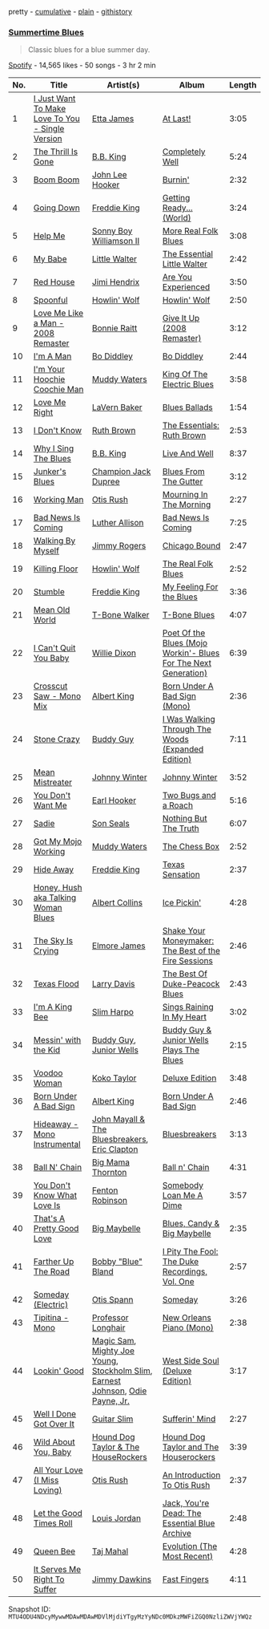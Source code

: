 pretty - [cumulative](/playlists/cumulative/37i9dQZF1DX4MTfCb9IRyO.md) - [plain](/playlists/plain/37i9dQZF1DX4MTfCb9IRyO) - [githistory](https://github.githistory.xyz/mackorone/spotify-playlist-archive/blob/main/playlists/plain/37i9dQZF1DX4MTfCb9IRyO)

### [Summertime Blues](https://open.spotify.com/playlist/37i9dQZF1DX4MTfCb9IRyO)

> Classic blues for a blue summer day.

[Spotify](https://open.spotify.com/user/spotify) - 14,565 likes - 50 songs - 3 hr 2 min

| No. | Title | Artist(s) | Album | Length |
|---|---|---|---|---|
| 1 | [I Just Want To Make Love To You \- Single Version](https://open.spotify.com/track/3QnHWkNMY2mpy494Bis0ly) | [Etta James](https://open.spotify.com/artist/0iOVhN3tnSvgDbcg25JoJb) | [At Last!](https://open.spotify.com/album/7rd4PorIOPjPTy7qdUeeCt) | 3:05 |
| 2 | [The Thrill Is Gone](https://open.spotify.com/track/4NQfrmGs9iQXVQI9IpRhjM) | [B.B\. King](https://open.spotify.com/artist/5xLSa7l4IV1gsQfhAMvl0U) | [Completely Well](https://open.spotify.com/album/7gzkgAWjOjEf5o6sIvBvT1) | 5:24 |
| 3 | [Boom Boom](https://open.spotify.com/track/2Mr1bGI2E10K7Mt1UJZ6Mw) | [John Lee Hooker](https://open.spotify.com/artist/1yNOfXGQNGjAynk77wv85x) | [Burnin'](https://open.spotify.com/album/3H0HdocoAAEEfiDfcRZauz) | 2:32 |
| 4 | [Going Down](https://open.spotify.com/track/2wnjZXcAT3rCjjqxLeHjv7) | [Freddie King](https://open.spotify.com/artist/5dCuFngSPyOOnTAvrC7v2s) | [Getting Ready..\. \(World\)](https://open.spotify.com/album/2bNjljctm6ynfp9Xzdy7RI) | 3:24 |
| 5 | [Help Me](https://open.spotify.com/track/5bC6ONDsL88snGN6QasjZH) | [Sonny Boy Williamson II](https://open.spotify.com/artist/69VgCcXFV59QuQWEXSTxfK) | [More Real Folk Blues](https://open.spotify.com/album/5KTyzShPViB2hPWgzkCunV) | 3:08 |
| 6 | [My Babe](https://open.spotify.com/track/4KMXlzvtC8xjLseDqDjpeU) | [Little Walter](https://open.spotify.com/artist/22JuR9OeENcP54XN5TlNWS) | [The Essential Little Walter](https://open.spotify.com/album/2Y2oBBKe7dnNGJrf6HAGBc) | 2:42 |
| 7 | [Red House](https://open.spotify.com/track/3XxBSvDZKH5YvZZjTpn6eR) | [Jimi Hendrix](https://open.spotify.com/artist/776Uo845nYHJpNaStv1Ds4) | [Are You Experienced](https://open.spotify.com/album/7rSZXXHHvIhF4yUFdaOCy9) | 3:50 |
| 8 | [Spoonful](https://open.spotify.com/track/7j02rdE5RVtNcNMuLGY5SS) | [Howlin' Wolf](https://open.spotify.com/artist/0Wxy5Qka8BN9crcFkiAxSR) | [Howlin' Wolf](https://open.spotify.com/album/26TtzBrPdUkHMSTPSbctbl) | 2:50 |
| 9 | [Love Me Like a Man \- 2008 Remaster](https://open.spotify.com/track/0h06YSqzwbAU9ZDuIvw8pk) | [Bonnie Raitt](https://open.spotify.com/artist/4KDyYWR7IpxZ7xrdYbKrqY) | [Give It Up \(2008 Remaster\)](https://open.spotify.com/album/6ry5iI1ik4H2DvoiWhluYh) | 3:12 |
| 10 | [I'm A Man](https://open.spotify.com/track/760clbeDBWmBsBLbszWuNZ) | [Bo Diddley](https://open.spotify.com/artist/2bmixwMZXlkl2sbIbOfviq) | [Bo Diddley](https://open.spotify.com/album/1cbtDEwxCjMhglb49OgNBR) | 2:44 |
| 11 | [I'm Your Hoochie Coochie Man](https://open.spotify.com/track/3KSchPNSklO5McIqRH3qYX) | [Muddy Waters](https://open.spotify.com/artist/4y6J8jwRAwO4dssiSmN91R) | [King Of The Electric Blues](https://open.spotify.com/album/4fOVcN7X7vQ8L41is621uJ) | 3:58 |
| 12 | [Love Me Right](https://open.spotify.com/track/5cdHRbjhYzNUSvzWWDfKcC) | [LaVern Baker](https://open.spotify.com/artist/0V6zo2mJw9FdwWLClKC9yw) | [Blues Ballads](https://open.spotify.com/album/1nTzKUnHcWvrDDWxvuUYbi) | 1:54 |
| 13 | [I Don't Know](https://open.spotify.com/track/047Ip9c6dijAJfuwloV3NF) | [Ruth Brown](https://open.spotify.com/artist/4EYVgfZJ8wKXWmIvCx3gOY) | [The Essentials: Ruth Brown](https://open.spotify.com/album/5hUfSBla2buX5rW8aCeAl7) | 2:53 |
| 14 | [Why I Sing The Blues](https://open.spotify.com/track/2bIfM0ZOF4gxK1BeqH3Djm) | [B.B\. King](https://open.spotify.com/artist/5xLSa7l4IV1gsQfhAMvl0U) | [Live And Well](https://open.spotify.com/album/7jvyHnOBFvdGtskk6QmlEi) | 8:37 |
| 15 | [Junker's Blues](https://open.spotify.com/track/31GIhpOQpKCzlnuPn03pBQ) | [Champion Jack Dupree](https://open.spotify.com/artist/1NnRjWELSLqFONDhwc8VU7) | [Blues From The Gutter](https://open.spotify.com/album/6tBbwtL1simKd3VF6jE5dL) | 3:12 |
| 16 | [Working Man](https://open.spotify.com/track/4Gia17DzXBhYFbYiJj6SyW) | [Otis Rush](https://open.spotify.com/artist/1h0hOL3bVcYlg4xcSjU7fP) | [Mourning In The Morning](https://open.spotify.com/album/39zS4QvdYkdcoa7VzG7KHe) | 2:27 |
| 17 | [Bad News Is Coming](https://open.spotify.com/track/1TRIYxcVJYPki5AX2hZzZT) | [Luther Allison](https://open.spotify.com/artist/7EynH3keqfKUmauyaeZoxv) | [Bad News Is Coming](https://open.spotify.com/album/7wTiVd5wU0aFVXxceOsvHT) | 7:25 |
| 18 | [Walking By Myself](https://open.spotify.com/track/36ccrof5DFicLrejE4hEye) | [Jimmy Rogers](https://open.spotify.com/artist/20k4RFKXyboeDSz9bjumx0) | [Chicago Bound](https://open.spotify.com/album/2FDltONvqb5rhPjNSWMupo) | 2:47 |
| 19 | [Killing Floor](https://open.spotify.com/track/1a8vVeidOsauNu6rQmHBRS) | [Howlin' Wolf](https://open.spotify.com/artist/0Wxy5Qka8BN9crcFkiAxSR) | [The Real Folk Blues](https://open.spotify.com/album/02H7GlBPL5ur7WBXHna8W0) | 2:52 |
| 20 | [Stumble](https://open.spotify.com/track/0RTjFVHvqjTdpX2NawwyXI) | [Freddie King](https://open.spotify.com/artist/5dCuFngSPyOOnTAvrC7v2s) | [My Feeling For the Blues](https://open.spotify.com/album/1Usun6ssY8Yq6GqRKWsSFz) | 3:36 |
| 21 | [Mean Old World](https://open.spotify.com/track/3gg0xEc2b4eEbYySLmfFU1) | [T\-Bone Walker](https://open.spotify.com/artist/6nPKmEbQmR8jGZEm7ArOFX) | [T\-Bone Blues](https://open.spotify.com/album/1YPBXkcPa4KYio6Ziyp7d3) | 4:07 |
| 22 | [I Can't Quit You Baby](https://open.spotify.com/track/2PcbVKT28p9mOlWBDL371J) | [Willie Dixon](https://open.spotify.com/artist/5v8WPpMk60cqZbuZLdXjKY) | [Poet Of the Blues \(Mojo Workin'\- Blues For The Next Generation\)](https://open.spotify.com/album/5kOOtdwY3JI17osYqWEbnD) | 6:39 |
| 23 | [Crosscut Saw \- Mono Mix](https://open.spotify.com/track/0WvSYVnEXD7QLa5pDJ920S) | [Albert King](https://open.spotify.com/artist/5aygfDCEaX5KTZOxSCpT9o) | [Born Under A Bad Sign \(Mono\)](https://open.spotify.com/album/0Ez9S8Dhzr1fa6ZCkcIJiR) | 2:36 |
| 24 | [Stone Crazy](https://open.spotify.com/track/5goa9CsIDXc9G0Df9dL9ft) | [Buddy Guy](https://open.spotify.com/artist/2gCsNOpiBaMNh20jQ5prf0) | [I Was Walking Through The Woods \(Expanded Edition\)](https://open.spotify.com/album/0eE5l0Q2pRLlKsrt7sOEPk) | 7:11 |
| 25 | [Mean Mistreater](https://open.spotify.com/track/0tYJ6uY0ETQOtOM8KySMSp) | [Johnny Winter](https://open.spotify.com/artist/2ODUxmFxJSyvGiimNhMHbO) | [Johnny Winter](https://open.spotify.com/album/5RNAJslV8AaTq2gM5JJ9Ch) | 3:52 |
| 26 | [You Don't Want Me](https://open.spotify.com/track/6ECnAHxGQilDe32zQqfdz3) | [Earl Hooker](https://open.spotify.com/artist/3Ev1WS21x5Jav9j214A19O) | [Two Bugs and a Roach](https://open.spotify.com/album/4IWaRuc8RGDetpOm5Bv4Ho) | 5:16 |
| 27 | [Sadie](https://open.spotify.com/track/2XBeWZJeIojOrFOfVvn2dF) | [Son Seals](https://open.spotify.com/artist/0phMS1UDPTZlxuEnarDUKt) | [Nothing But The Truth](https://open.spotify.com/album/3HpWvMIRXb0J8hIdEQz6QQ) | 6:07 |
| 28 | [Got My Mojo Working](https://open.spotify.com/track/18n0zch7bRo453Iwq98xYf) | [Muddy Waters](https://open.spotify.com/artist/4y6J8jwRAwO4dssiSmN91R) | [The Chess Box](https://open.spotify.com/album/182PeD4zms8Cup3oZcACOB) | 2:52 |
| 29 | [Hide Away](https://open.spotify.com/track/2bV2rAslNR4CjjG8CuEQhZ) | [Freddie King](https://open.spotify.com/artist/5dCuFngSPyOOnTAvrC7v2s) | [Texas Sensation](https://open.spotify.com/album/4umKoGiZh0ddpdQZHqTPVA) | 2:37 |
| 30 | [Honey, Hush aka Talking Woman Blues](https://open.spotify.com/track/5qPJSWhuZpD79C3CloJvDA) | [Albert Collins](https://open.spotify.com/artist/1uFixbBAduJkFAeRKznkvW) | [Ice Pickin'](https://open.spotify.com/album/7K0AX1jtXt1iLCtPLM3dab) | 4:28 |
| 31 | [The Sky Is Crying](https://open.spotify.com/track/0qRz3AYteD6VX65GkBqcel) | [Elmore James](https://open.spotify.com/artist/0q9kpdDkEA3H17gcRMjgVS) | [Shake Your Moneymaker: The Best of the Fire Sessions](https://open.spotify.com/album/04c932ZDWrJTCdBLfUCgUj) | 2:46 |
| 32 | [Texas Flood](https://open.spotify.com/track/7BbQQzr1suaBHpJDXDXIj9) | [Larry Davis](https://open.spotify.com/artist/27feE7HAmTov8QoZAp1y3A) | [The Best Of Duke\-Peacock Blues](https://open.spotify.com/album/5h1La90cicQpR7bSjnbq3Q) | 2:43 |
| 33 | [I'm A King Bee](https://open.spotify.com/track/2DbjWyRtXmbOGyN1C1Kdbp) | [Slim Harpo](https://open.spotify.com/artist/36hwOoNPgnsKnhoMBYpJrJ) | [Sings Raining In My Heart](https://open.spotify.com/album/5DqktKLSuwx51XACoKu1Hg) | 3:02 |
| 34 | [Messin' with the Kid](https://open.spotify.com/track/6VkaGRe98A6x7S5dGmxd30) | [Buddy Guy](https://open.spotify.com/artist/2gCsNOpiBaMNh20jQ5prf0), [Junior Wells](https://open.spotify.com/artist/78CBFzwo7wwNaaTYVP5btK) | [Buddy Guy & Junior Wells Plays The Blues](https://open.spotify.com/album/1GGe9Rkv0Yby4ZiEc54pLu) | 2:15 |
| 35 | [Voodoo Woman](https://open.spotify.com/track/0nko6BnrANIqS303Ynl53p) | [Koko Taylor](https://open.spotify.com/artist/04qIJRFjTmvW5I1DMyGE1R) | [Deluxe Edition](https://open.spotify.com/album/0Jvj3KAEiuS4bAFiPmiNFH) | 3:48 |
| 36 | [Born Under A Bad Sign](https://open.spotify.com/track/0vDn81gdOuRxjbIwcASuiV) | [Albert King](https://open.spotify.com/artist/5aygfDCEaX5KTZOxSCpT9o) | [Born Under A Bad Sign](https://open.spotify.com/album/42WQ76qWDQmHlHvJa6Z3Uw) | 2:46 |
| 37 | [Hideaway \- Mono Instrumental](https://open.spotify.com/track/43FVOV48LHhXOhZ0t5picb) | [John Mayall & The Bluesbreakers](https://open.spotify.com/artist/2ScuQMRWThcifBRIvNDFDC), [Eric Clapton](https://open.spotify.com/artist/6PAt558ZEZl0DmdXlnjMgD) | [Bluesbreakers](https://open.spotify.com/album/4bSvzPMgzwvfqHAbcWG88o) | 3:13 |
| 38 | [Ball N' Chain](https://open.spotify.com/track/0D1S1rK4M8D3kJDFN50u0G) | [Big Mama Thornton](https://open.spotify.com/artist/6bR0cgMtkCVpm0I5yrDNzO) | [Ball n' Chain](https://open.spotify.com/album/6U60FpmscwzTJjc9gmZcKl) | 4:31 |
| 39 | [You Don't Know What Love Is](https://open.spotify.com/track/6NTCurUHy71S0XKVtyQtqT) | [Fenton Robinson](https://open.spotify.com/artist/5WFeN8vtX0TYqv0IYVbWZT) | [Somebody Loan Me A Dime](https://open.spotify.com/album/5SynQAltvwPyTbz3m8axVl) | 3:57 |
| 40 | [That's A Pretty Good Love](https://open.spotify.com/track/0rWLWREgsqvU5hC5nytLtN) | [Big Maybelle](https://open.spotify.com/artist/7yJXicqUOMPY5Iofua29C0) | [Blues, Candy & Big Maybelle](https://open.spotify.com/album/0fr2opmItHMvdy1N01XcLh) | 2:35 |
| 41 | [Farther Up The Road](https://open.spotify.com/track/2hPyG7NMpHAmOrmlSziAx2) | [Bobby "Blue" Bland](https://open.spotify.com/artist/48nwxUvPJZkm8uPa7xMzmj) | [I Pity The Fool: The Duke Recordings, Vol\. One](https://open.spotify.com/album/58DNpB9P4aUKPtaTiZmjK6) | 2:57 |
| 42 | [Someday \(Electric\)](https://open.spotify.com/track/5ZUxxja3WzBZUFF6P9M9HN) | [Otis Spann](https://open.spotify.com/artist/0xeI9Z0Uhs8bYGBRpqq88X) | [Someday](https://open.spotify.com/album/1E7OQUKXxK5qCX1Hy2O7j9) | 3:26 |
| 43 | [Tipitina \- Mono](https://open.spotify.com/track/0Jz7pqRw3fumuTvQgAobH4) | [Professor Longhair](https://open.spotify.com/artist/2RyY5yFlJh6jIPfMDhHgyD) | [New Orleans Piano \(Mono\)](https://open.spotify.com/album/4vQc378UGRZAaJemArhMpv) | 2:38 |
| 44 | [Lookin' Good](https://open.spotify.com/track/1Lw0Oi8JapLOIU8bfZV7PW) | [Magic Sam](https://open.spotify.com/artist/0XErJwG6aCEj7NpKsEZrrO), [Mighty Joe Young](https://open.spotify.com/artist/3s5c2rjSE7v4KbMsGb5qaL), [Stockholm Slim](https://open.spotify.com/artist/0WKpnBdTIx21ZsPd8zuynC), [Earnest Johnson](https://open.spotify.com/artist/1zkJyhY4Yx9tiouTnGrs2I), [Odie Payne, Jr.](https://open.spotify.com/artist/1A9aTffrO3x44CEX13JGIc) | [West Side Soul \(Deluxe Edition\)](https://open.spotify.com/album/2bonSc9cW7a0YcFBiH9naX) | 3:17 |
| 45 | [Well I Done Got Over It](https://open.spotify.com/track/1ADc4I9nlzy4rJOrLxzTzl) | [Guitar Slim](https://open.spotify.com/artist/6fxCRWTrlk6wDMM4Gn421s) | [Sufferin' Mind](https://open.spotify.com/album/5aM0AHheJ65Pdl6p0H6QD5) | 2:27 |
| 46 | [Wild About You, Baby](https://open.spotify.com/track/4bSX7lBKZlyIVP4cHJVhna) | [Hound Dog Taylor & The HouseRockers](https://open.spotify.com/artist/3vk5zTU4vGTefHNqZzDD4a) | [Hound Dog Taylor and The Houserockers](https://open.spotify.com/album/3whc6JMkDLZMngoWFIMJYV) | 3:39 |
| 47 | [All Your Love \(I Miss Loving\)](https://open.spotify.com/track/46UVOp5pnAasev0rak9ta7) | [Otis Rush](https://open.spotify.com/artist/1h0hOL3bVcYlg4xcSjU7fP) | [An Introduction To Otis Rush](https://open.spotify.com/album/1PD0bGAiG3boXRd7MGHtjO) | 2:37 |
| 48 | [Let the Good Times Roll](https://open.spotify.com/track/7e5etB94Bx7fVbJtlgkhjM) | [Louis Jordan](https://open.spotify.com/artist/2nRbxpnBMMbtMBWH5QdqH2) | [Jack, You're Dead: The Essential Blue Archive](https://open.spotify.com/album/2s0dl1Uf59BlayS3m47FDy) | 2:48 |
| 49 | [Queen Bee](https://open.spotify.com/track/4DxM8kI9DUFig4JkWiWxYr) | [Taj Mahal](https://open.spotify.com/artist/1aTDTChWWyiJH3SEnYrdVp) | [Evolution \(The Most Recent\)](https://open.spotify.com/album/3TiJzhz6bELDjmTdnwOq9a) | 4:28 |
| 50 | [It Serves Me Right To Suffer](https://open.spotify.com/track/1R6geFUwTaYU8vnMkAtD2N) | [Jimmy Dawkins](https://open.spotify.com/artist/69mMUlfVNVGQsw733rBShc) | [Fast Fingers](https://open.spotify.com/album/6lcVXsUyWa9WvgBMTuLz5l) | 4:11 |

Snapshot ID: `MTU4ODU4NDcyMywwMDAwMDAwMDVlMjdiYTgyMzYyNDc0MDkzMWFiZGQ0NzliZWVjYWQz`

